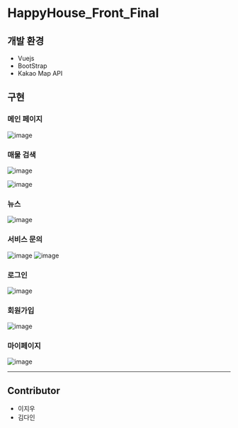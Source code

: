 # HappyHouse_Front_Final

## 개발 환경
* Vuejs
* BootStrap
* Kakao Map API

## 구현
### 메인 페이지
![image](https://user-images.githubusercontent.com/54715744/143435353-a154a961-539d-48cd-8405-73ca64a04996.png)

### 매물 검색
![image](https://user-images.githubusercontent.com/54715744/143436974-7d372942-7165-4076-9178-19b6581a38ef.png)

![image](https://user-images.githubusercontent.com/54715744/143436862-a1e255c9-e278-4704-acac-cadc9acc2338.png)


### 뉴스
![image](https://user-images.githubusercontent.com/54715744/143435635-c51b91b7-2e51-4d2d-9b02-5485570bfaf9.png)


### 서비스 문의
![image](https://user-images.githubusercontent.com/54715744/143436404-e5e8d043-8b0e-40ab-938e-9595a7d6c817.png)
![image](https://user-images.githubusercontent.com/54715744/143436506-fc04f1fb-b6c6-4c0e-b53c-72384e943915.png)


### 로그인
![image](https://user-images.githubusercontent.com/54715744/143436581-3c170b08-2d7f-4752-a8e4-1aab5125d76a.png)


### 회원가입
![image](https://user-images.githubusercontent.com/54715744/143436653-ca592461-c215-4625-9266-b2314a0949ea.png)


### 마이페이지
![image](https://user-images.githubusercontent.com/54715744/143436746-ddc328c0-df3f-4793-bd7c-3439ef599ac0.png)

---

## Contributor
* 이지우
* 김다인
